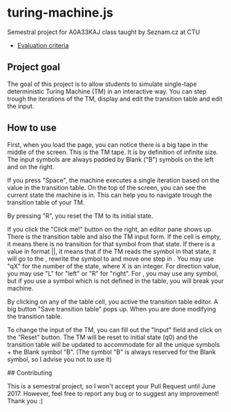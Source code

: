 # turing-machine.js
Semestral project for A0A33KAJ class taught by Seznam.cz at CTU

- [Evaluation criteria](https://docs.google.com/spreadsheets/d/18rSiofsqOHGTXj_Zbs1s-rtB2URXG4iUmxn_5JtwWDY/edit#gid=0)

## Project goal

The goal of this project is to allow students to simulate single-tape deterministic
Turing Machine (TM) in an interactive way. You can step trough the iterations
of the TM, display and edit the transition table and edit the input.

## How to use

First, when you load the page, you can notice there is a big tape in the middle
of the screen. This is the TM tape. It is by definition of infinite size.
The input symbols are always padded by Blank ("B") symbols on the left and on
the right.

If you press "Space", the machine executes a single iteration based on
the value in the transition table. On the top of the screen, you can see
the current state the machine is in. This can help you to navigate trough
the transition table of your TM.

By pressing "R", you reset the TM to its initial state.

If you click the "Click me!" button on the right, an editor pane shows up.
There is the transition table and also the TM input form. If the cell is empty,
it means there is no transition for that symbol from that state. If there is
a value in format <next state>|<rewrite>|<direction>, it means that if the TM
reads the symbol in that state, it will go to the <next state>, rewrite the symbol
to <rewrite> and move one step in <direction>. You may use "qX" for the number of
the state, where X is an integer. For direction value, you may use "L" for "left"
or "R" for "right". For <rewrite>, you may use any symbol, but if you use a symbol
which is not defined in the table, you will break your machine.

By clicking on any of the table cell, you active the transition table editor.
A big button "Save transition table" pops up. When you are done modifying the
transition table.

To change the input of the TM, you can fill out the "Input" field and click
on the "Reset" button. The TM will be reset to initial state (q0) and the
transition table will be updated to accommodate for all the unique symbols +
the Blank symbol "B". (The symbol "B" is always reserved for the Blank symbol,
so I advise you not to use it)

## Contributing

This is a semestral project, so I won't accept your Pull Request until June 2017.
However, feel free to report any bug or to suggest any improvement! Thank you :)
